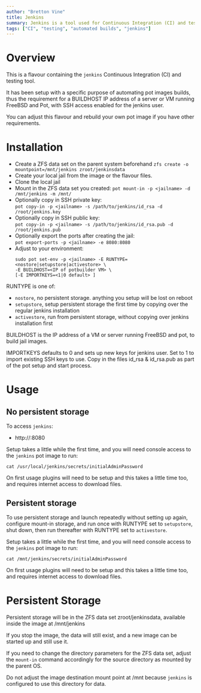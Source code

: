 ```yaml
---
author: "Bretton Vine"
title: Jenkins 
summary: Jenkins is a tool used for Continuous Integration (CI) and testing 
tags: ["CI", "testing", "automated builds", "jenkins"]
---
```


# Overview

This is a flavour containing the ```jenkins``` Continuous Integration (CI) and testing tool.

It has been setup with a specific purpose of automating pot images builds, thus the requirement for a BUILDHOST IP address of a server or VM running FreeBSD and Pot, with SSH access enabled for the jenkins user.

You can adjust this flavour and rebuild your own pot image if you have other requirements.

# Installation

* Create a ZFS data set on the parent system beforehand
  ```zfs create -o mountpoint=/mnt/jenkins zroot/jenkinsdata```
* Create your local jail from the image or the flavour files. 
* Clone the local jail
* Mount in the ZFS data set you created:
  ```pot mount-in -p <jailname> -d /mnt/jenkins -m /mnt/```
* Optionally copy in SSH private key:    
  ```pot copy-in -p <jailname> -s /path/to/jenkins/id_rsa -d /root/jenkins.key```
* Optionally copy in SSH public key:    
  ```pot copy-in -p <jailname> -s /path/to/jenkins/id_rsa.pub -d /root/jenkins.pub```
* Optionally export the ports after creating the jail:     
  ```pot export-ports -p <jailname> -e 8080:8080```
* Adjust to your environment:    
  ```
  sudo pot set-env -p <jailname> -E RUNTYPE=<nostore|setupstore|activestore> \
  -E BUILDHOST=<IP of potbuilder VM> \
  [-E IMPORTKEYS=<1|0 default> ]
  ```

RUNTYPE is one of:
* ```nostore```, no persistent storage. anything you setup will be lost on reboot
* ```setupstore```, setup persistent storage the first time by copying over the regular jenkins installation
* ```activestore```, run from persistent storage, without copying over jenkins installation first

BUILDHOST is the IP address of a VM or server running FreeBSD and pot, to build jail images.

IMPORTKEYS defaults to 0 and sets up new keys for jenkins user. Set to 1 to import existing SSH keys to use.
Copy in the files id_rsa & id_rsa.pub as part of the pot setup and start process.

# Usage

## No persistent storage

To access ```jenkins```:
* http://<jenkins-host>:8080

Setup takes a little while the first time, and you will need console access to the ```jenkins``` pot image to run:

```
cat /usr/local/jenkins/secrets/initialAdminPassword
```

On first usage plugins will need to be setup and this takes a little time too, and requires internet access to download files.

## Persistent storage

To use persistent storage and launch repeatedly without setting up again, configure mount-in storage, and run once with RUNTYPE set to `setupstore`, shut down, then run thereafter with RUNTYPE 
set to `activestore`.

Setup takes a little while the first time, and you will need console access to the ```jenkins``` pot image to run:

```     
cat /mnt/jenkins/secrets/initialAdminPassword
```

On first usage plugins will need to be setup and this takes a little time too, and requires internet access to download files.

# Persistent Storage
Persistent storage will be in the ZFS data set zroot/jenkinsdata, available inside the image at /mnt/jenkins

If you stop the image, the data will still exist, and a new image can be started up and still use it.

If you need to change the directory parameters for the ZFS data set, adjust the ```mount-in``` command accordingly for the source directory as mounted by the parent OS.

Do not adjust the image destination mount point at /mnt because ```jenkins``` is configured to use this directory for data.
